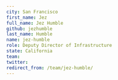 ```yaml
---
city: San Francisco
first_name: Jez
full_name: Jez Humble
github: jezhumble
last_name: Humble
name: jez-humble
role: Deputy Director of Infrastructure
state: California
team: 
twitter: 
redirect_from: /team/jez-humble/
---
```

